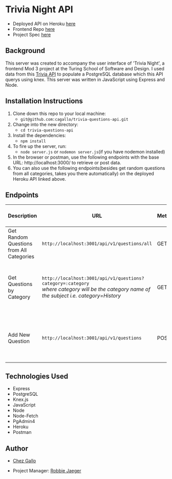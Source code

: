 # Trivia Night API

- Deployed API on Heroku [here](https://trivia-night-api-2110.herokuapp.com/api/v1/questions/all) <br>
- Frontend Repo [here](https://github.com/cagallo/trivia-night-ui) <br>
- Project Spec [here](https://frontend.turing.edu/projects/module-3/showcase.html)

## Background

This server was created to accompany the user interface of 'Trivia Night', a frontend Mod 3 project at the Turing School of Software and Design. I used data from this [Trivia API](https://trivia.willfry.co.uk/) to populate a PostgreSQL database which this API querys using knex. This server was written in JavaScript using Express and Node.

## Installation Instructions

1. Clone down this repo to your local machine:
    - `git@github.com:cagallo/trivia-questions-api.git`
2. Change into the new directory:
    - `cd trivia-questions-api`
3. Install the dependencies:
    - `npm install`
4. To fire up the server, run:
    - `node server.js` or `nodemon server.js`(if you have nodemon installed)
5. In the browser or postman, use the following endpoints with the base URL: http://localhost:3000/ to retrieve or post data. 
6. You can also use the following endpoints(besides get random questions from all categories, takes you there automatically) on the deployed Heroku API linked above. 

## Endpoints

| Description | URL         | Method      | Required Properties for Request | Sample Sucessful Response |
| ----------- | ----------- | ----------- | ------------------------------- | ------------------------- |
| Get Random Questions from All Categories | `http://localhost:3001/api/v1/questions/all` | GET | none | array containing 20 trivia question objects |    
| Get Questions by Category | `http://localhost:3001/api/v1/questions?category=:category` <br> *where category will be the category name of the subject i.e. category=History* | GET | none | array containing trivia question objects from same category | 
| Add New Question | `http://localhost:3001/api/v1/questions` | POST | `{ "question": "What is the capital of Alaska?", "incorrect_answers": ["Fairbanks", "Anchorage" , "Wasilla"] "correct_answer": "Juneau"}` | `{ id: <id> in questions table}` |


## Technologies Used

- Express
- PostgreSQL
- Knex.js
- JavaScript
- Node
- Node-Fetch
- PgAdmin4
- Heroku
- Postman

## Author

- [Chez Gallo](https://github.com/cagallo)

- Project Manager: [Robbie Jaeger](https://github.com/robbiejaeger)
